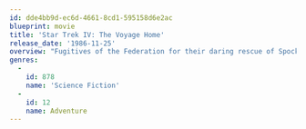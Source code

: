 ```yaml
---
id: dde4bb9d-ec6d-4661-8cd1-595158d6e2ac
blueprint: movie
title: 'Star Trek IV: The Voyage Home'
release_date: '1986-11-25'
overview: "Fugitives of the Federation for their daring rescue of Spock from the doomed Genesis Planet, Admiral Kirk (William Shatner) and his crew begin their journey home to face justice for their actions. But as they near Earth, they find it at the mercy of a mysterious alien presence whose signals are slowly destroying the planet. In a desperate attempt to answer the call of the probe, Kirk and his crew race back to the late twentieth century. However they soon find the world they once knew to be more alien than anything they've encountered in the far reaches of the galaxy!"
genres:
  -
    id: 878
    name: 'Science Fiction'
  -
    id: 12
    name: Adventure
---
```

